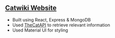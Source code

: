 ## [Catwiki Website](https://catwiki-app.netlify.app/)

- Built using React, Express & MongoDB
- Used [TheCatAPI](https://thecatapi.com/) to retrieve relevant information
- Used Material UI for styling
